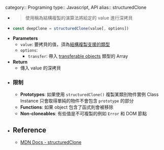 category:: Programing
type:: Javascript, API
alias:: structuredClone

- > 使用稱為結構複製的演算法將給定的 value 進行深拷貝
- ```javascript
  const deepClone = structuredClone(value[, options])
  ```
- **Parameters**
	- `value`: 要拷貝的值，須為[結構複製支援的類型](https://developer.mozilla.org/zh-CN/docs/Web/API/Web_Workers_API/Structured_clone_algorithm#%E6%94%AF%E6%8C%81%E7%9A%84%E7%B1%BB%E5%9E%8B)
	- `options`:
		- `transfer`: 帶入 [transferable objects](https://developer.mozilla.org/en-US/docs/Web/API/Web_Workers_API/Transferable_objects) 類型的 Array
- **Return**
	- 傳入 value 的深拷貝
- ### 限制
	- **Prototypes**: 如果使用 `structuredClone()` 複製某類別物件實例 Class Instance 只會取得單純的物件不會包含 `prototype` 的部分
	- **Functions**: 如果 object 包含了函式則會被移除
	- **Non-cloneables**: 有些值是不可複製的例如 `Error` 和 DOM 節點
- ## Reference
	- [MDN Docs - structuredClone](https://developer.mozilla.org/en-US/docs/Web/API/structuredClone)